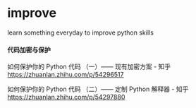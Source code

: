 # improve
learn something everyday to improve python skills


#### 代码加密与保护
如何保护你的 Python 代码 （一）—— 现有加密方案 - 知乎
https://zhuanlan.zhihu.com/p/54296517


如何保护你的 Python 代码 （二）—— 定制 Python 解释器 - 知乎
https://zhuanlan.zhihu.com/p/54297880